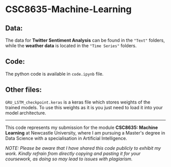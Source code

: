 # CSC8635-Machine-Learning

## Data:

The data for **Twitter Sentiment Analysis** can be found in the `"Text"` folders, while the **weather data** is located in the `"Time Series"` folders.

## Code:

The python code is available in `code.ipynb` file.

## Other files:

`GRU_LSTM_checkpoint.keras` is a keras file which stores weights of the trained models. To use this weights as it is you just need to load it into your model architecture.

---

This code represents my submission for the module **CSC8635: Machine Learning** at Newcastle University, where I am pursuing a Master's degree in Data Science with a specialisation in Artificial Intelligence.

_NOTE: Please be aware that I have shared this code publicly to exhibit my work. Kindly refrain from directly copying and pasting it for your coursework, as doing so may lead to issues with plagiarism._
